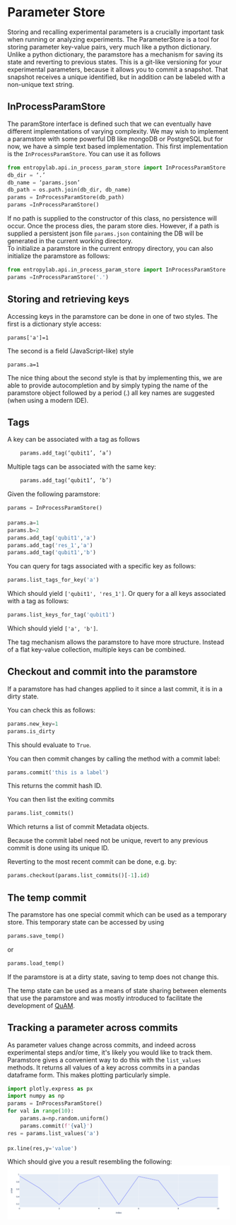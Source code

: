 # Parameter Store

Storing and recalling experimental parameters is a crucially important task when running or analyzing experiments. 
The ParameterStore is a tool for storing parameter key-value pairs, very much like a python dictionary. 
Unlike a python dictionary, the paramstore has a mechanism for saving its state and reverting to previous states. 
This is a git-like versioning for your experimental parameters, because it allows you to commit a snapshot. That snapshot 
receives a unique identified, but in addition can be labeled with a non-unique text string. 

## InProcessParamStore
The paramStore interface is defined such that we can eventually have different implementations of varying complexity. 
We may wish to implement a paramstore with some powerful DB like mongoDB or PostgreSQL but for now, we have a simple text
based implementation. This first implementation is the `InProcessParamStore`. You can use it as follows

```python
from entropylab.api.in_process_param_store import InProcessParamStore
db_dir = ‘.’
db_name = ‘params.json’
db_path = os.path.join(db_dir, db_name)
params = InProcessParamStore(db_path)
params =InProcessParamStore()
```

If no path is supplied to the constructor of this class, no persistence will occur. Once the process dies, the param store dies. 
However, if a path is supplied a persistent json file `params.json` containing the DB will be generated in the current working directory.  
To initialize a paramstore in the current entropy directory, you can also initialize the paramstore as follows: 
```python
from entropylab.api.in_process_param_store import InProcessParamStore
params =InProcessParamStore('.')
```

## Storing and retrieving keys

Accessing keys in the paramstore can be done in one of two styles. The first is a dictionary style access:

```
params['a']=1
```

The second is a field (JavaScript-like) style
```
params.a=1
```

The nice thing about the second style is that by implementing this, we are able to provide autocompletion and by simply typing 
the name of the paramstore object followed by a period (.) all key names are suggested (when using a modern IDE).

## Tags
A key can be associated with a tag as follows 

```python
    params.add_tag(‘qubit1’, ‘a’)
```
Multiple tags can be associated with the same key:

```python
    params.add_tag(‘qubit1’, ‘b’)
```
Given the following paramstore:

```python
params = InProcessParamStore()

params.a=1
params.b=2
params.add_tag('qubit1','a')
params.add_tag('res_1','a')
params.add_tag('qubit1','b')


```
You can query for tags associated with a specific key as follows:

```python
params.list_tags_for_key('a')
```

Which should yield `['qubit1', 'res_1']`. Or query for a all keys associated with a tag as follows: 
```python
params.list_keys_for_tag('qubit1')
```

Which should yield `['a', 'b']`.


The tag mechanism allows the paramstore to have more structure. Instead of a flat key-value collection,
multiple keys can be combined. 



## Checkout and commit into the paramstore

If a paramstore has had changes applied to it since a last commit, it is in a dirty state. 

You can check this as follows: 

```python
params.new_key=1
params.is_dirty
```
This should evaluate to `True`. 

You can then commit changes by calling the method with a commit label: 
```python
params.commit('this is a label')
```
This returns the commit hash ID. 

You can then list the exiting commits  
```python
params.list_commits()
```
Which returns a list of commit Metadata objects.

Because the commit label need not be unique, revert to any previous commit is done using its unique ID.

Reverting to the most recent commit can be done, e.g. by: 

```python
params.checkout(params.list_commits()[-1].id)
```

## The temp commit

The paramstore has one special commit which can be used as a temporary store. 
This temporary state can be accessed by using

```python
params.save_temp()
```
or 

```python
params.load_temp()
```

If the paramstore is at a dirty state, saving to temp does not change this.

The temp state can be used as a means of state sharing between elements that use the paramstore and was mostly introduced to
facilitate the development of [QuAM](../quam/overview.md).

## Tracking a parameter across commits

As parameter values change across commits, and indeed across experimental steps and/or time, it's likely you would like to track them. 
Paramstore gives a convenient way to do this with the `list_values` methods. It returns all values of a key across commits in a pandas dataframe form.
This makes plotting particularly simple. 

```python
import plotly.express as px
import numpy as np 
params = InProcessParamStore()
for val in range(10):
    params.a=np.random.uniform()
    params.commit(f'{val}')
res = params.list_values('a')

px.line(res,y='value')
```
Which should give you a result resembling the following: 
![values](../assets/paramstore_plotting.png)


[//]: # (## ParamStore and the entropy pipeline)

[//]: # ()
[//]: # (A param store can be saved as a resource for an entropy graph. This allows usage of the paramstore to set parameters in different )

[//]: # (nodes of the experiment. )

[//]: # (Checkout of a commit that is appropriate to a specific node can be used to set parameters suitable for that node. )



